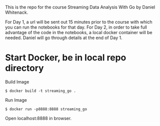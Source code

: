 This is the repo for the course Streaming Data Analysis With Go by Daniel Whitenack.

For Day 1, a url will be sent out 15 minutes prior to the course with which you can run the notebooks for that day.
For Day 2, in order to take full advantage of the code in the notebooks, a local docker container will be needed. Daniel will go through details at the end of Day 1. 

# Start Docker, be in local repo directory

Build Image

    $ docker build -t streaming_go .
    
Run Image

    $ docker run -p8888:8888 streaming_go

Open localhost:8888 in browser.